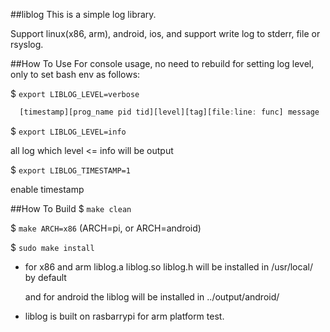 ##liblog
This is a simple log library.

Support linux(x86, arm), android, ios, and support write log to stderr, file or rsyslog.

##How To Use
For console usage, no need to rebuild for setting log level, only to set bash env as follows:

 $ `export LIBLOG_LEVEL=verbose`

```javascript
  [timestamp][prog_name pid tid][level][tag][file:line: func] message
```

 $ `export LIBLOG_LEVEL=info`

 all log which level <= info will be output

 $ `export LIBLOG_TIMESTAMP=1`

 enable timestamp

##How To Build
  $ `make clean`

  $ `make ARCH=x86`  (ARCH=pi, or ARCH=android)

  $ `sudo make install`

* for x86 and arm liblog.a liblog.so liblog.h will be installed in /usr/local/ by default

  and for android the liblog will be installed in ../output/android/

* liblog is built on rasbarrypi for arm platform test.

